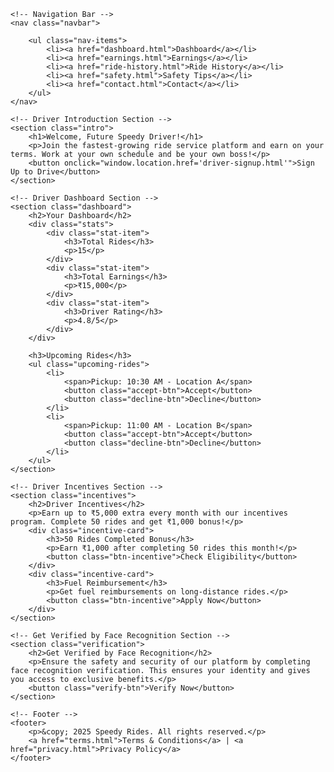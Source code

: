 <!DOCTYPE html>
<html lang="en">
<head>
    <meta charset="UTF-8">
    <meta name="viewport" content="width=device-width, initial-scale=1.0">
    <title>Speedy Rides - Driver Dashboard</title>
    <link rel="stylesheet" href="driver.css">
</head>
<body>

    <!-- Navigation Bar -->
    <nav class="navbar">
        
        <ul class="nav-items">
            <li><a href="dashboard.html">Dashboard</a></li>
            <li><a href="earnings.html">Earnings</a></li>
            <li><a href="ride-history.html">Ride History</a></li>
            <li><a href="safety.html">Safety Tips</a></li>
            <li><a href="contact.html">Contact</a></li>
        </ul>
    </nav>

    <!-- Driver Introduction Section -->
    <section class="intro">
        <h1>Welcome, Future Speedy Driver!</h1>
        <p>Join the fastest-growing ride service platform and earn on your terms. Work at your own schedule and be your own boss!</p>
        <button onclick="window.location.href='driver-signup.html'">Sign Up to Drive</button>
    </section>

    <!-- Driver Dashboard Section -->
    <section class="dashboard">
        <h2>Your Dashboard</h2>
        <div class="stats">
            <div class="stat-item">
                <h3>Total Rides</h3>
                <p>15</p>
            </div>
            <div class="stat-item">
                <h3>Total Earnings</h3>
                <p>₹15,000</p>
            </div>
            <div class="stat-item">
                <h3>Driver Rating</h3>
                <p>4.8/5</p>
            </div>
        </div>
        
        <h3>Upcoming Rides</h3>
        <ul class="upcoming-rides">
            <li>
                <span>Pickup: 10:30 AM - Location A</span>
                <button class="accept-btn">Accept</button>
                <button class="decline-btn">Decline</button>
            </li>
            <li>
                <span>Pickup: 11:00 AM - Location B</span>
                <button class="accept-btn">Accept</button>
                <button class="decline-btn">Decline</button>
            </li>
        </ul>
    </section>

    <!-- Driver Incentives Section -->
    <section class="incentives">
        <h2>Driver Incentives</h2>
        <p>Earn up to ₹5,000 extra every month with our incentives program. Complete 50 rides and get ₹1,000 bonus!</p>
        <div class="incentive-card">
            <h3>50 Rides Completed Bonus</h3>
            <p>Earn ₹1,000 after completing 50 rides this month!</p>
            <button class="btn-incentive">Check Eligibility</button>
        </div>
        <div class="incentive-card">
            <h3>Fuel Reimbursement</h3>
            <p>Get fuel reimbursements on long-distance rides.</p>
            <button class="btn-incentive">Apply Now</button>
        </div>
    </section>

    <!-- Get Verified by Face Recognition Section -->
    <section class="verification">
        <h2>Get Verified by Face Recognition</h2>
        <p>Ensure the safety and security of our platform by completing face recognition verification. This ensures your identity and gives you access to exclusive benefits.</p>
        <button class="verify-btn">Verify Now</button>
    </section>

    <!-- Footer -->
    <footer>
        <p>&copy; 2025 Speedy Rides. All rights reserved.</p>
        <a href="terms.html">Terms & Conditions</a> | <a href="privacy.html">Privacy Policy</a>
    </footer>

</body>
</html>
